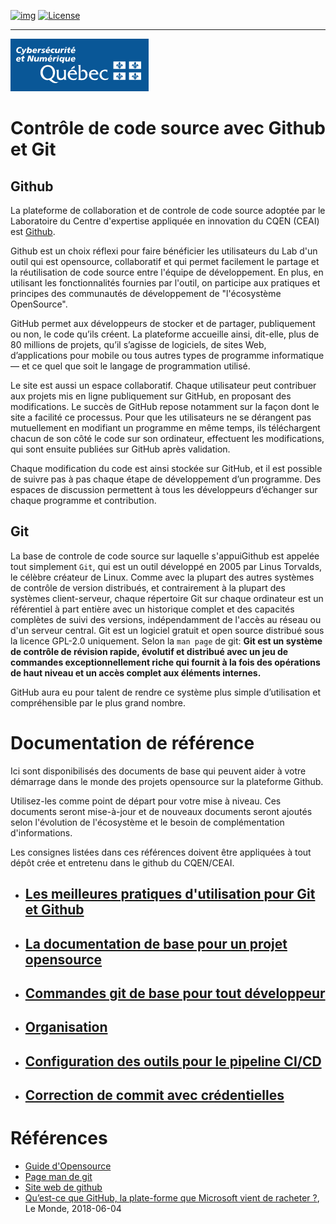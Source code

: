 <!-- ENTETE -->
[![img](https://img.shields.io/badge/Lifecycle-Experimental-339999)](https://www.quebec.ca/gouv/politiques-orientations/vitrine-numeriqc/accompagnement-des-organismes-publics/demarche-conception-services-numeriques)
[![License](https://img.shields.io/badge/Licence-LiLiQ--R-blue)](LICENSE_FR)

---

<div>
    <img src="./images/mcn.png">
</div>
<!-- FIN ENTETE -->

# Contrôle de code source avec Github et Git


## Github
La plateforme de collaboration et de controle de code source adoptée par le Laboratoire du Centre d'expertise appliquée en innovation du CQEN (CEAI) est [Github](https://github.com).

Github est un choix réflexi pour faire bénéficier les utilisateurs du Lab d'un outil qui est opensource, collaboratif et qui permet facilement le partage et la réutilisation de code source entre l'équipe de développement. En plus, en utilisant les fonctionnalités fournies par l'outil, on participe aux pratiques et principes des communautés de développement de "l'écosystème OpenSource".   

GitHub permet aux développeurs de stocker et de partager, publiquement ou non, le code qu’ils créent. La plateforme accueille ainsi, dit-elle, plus de 80 millions de projets, qu’il s’agisse de logiciels, de sites Web, d’applications pour mobile ou tous autres types de programme informatique — et ce quel que soit le langage de programmation utilisé.

Le site est aussi un espace collaboratif. Chaque utilisateur peut contribuer aux projets mis en ligne publiquement sur GitHub, en proposant des modifications. Le succès de GitHub repose notamment sur la façon dont le site a facilité ce processus. Pour que les utilisateurs ne se dérangent pas mutuellement en modifiant un programme en même temps, ils téléchargent chacun de son côté le code sur son ordinateur, effectuent les modifications, qui sont ensuite publiées sur GitHub après validation. 

Chaque modification du code est ainsi stockée sur GitHub, et il est possible de suivre pas à pas chaque étape de développement d’un programme. Des espaces de discussion permettent à tous les développeurs d’échanger sur chaque programme et contribution.

## Git
La base de controle de code source sur laquelle s'appuiGithub est appelée tout simplement `Git`, qui est un outil développé en 2005 par Linus Torvalds, le célèbre créateur de Linux. Comme avec la plupart des autres systèmes de contrôle de version distribués, et contrairement à la plupart des systèmes client-serveur, chaque répertoire Git sur chaque ordinateur est un référentiel à part entière avec un historique complet et des capacités complètes de suivi des versions, indépendamment de l'accès au réseau ou d'un serveur central. Git est un logiciel gratuit et open source distribué sous la licence GPL-2.0 uniquement. Selon la `man page` de git: **Git est un système de contrôle de révision rapide, évolutif et distribué avec un jeu de commandes exceptionnellement riche qui fournit à la fois des opérations de haut niveau et un accès complet aux éléments internes.**

GitHub aura eu pour talent de rendre ce système plus simple d’utilisation et compréhensible par le plus grand nombre.




# Documentation de référence 

Ici sont disponibilisés des documents de base qui peuvent aider à votre démarrage dans le monde des projets opensource sur la plateforme Github. 

Utilisez-les comme point de départ pour votre mise à niveau. Ces documents seront mise-à-jour et de nouveaux documents seront ajoutés selon l'évolution de l'écosystème et le besoin de complémentation d'informations. 

Les consignes listées dans ces références doivent être appliquées à tout dépôt crée et entretenu dans le github du CQEN/CEAI.

* ## [Les meilleures pratiques d'utilisation pour Git et Github](./GithubBestPractices.md) 

* ## [La documentation de base pour un projet opensource](./DocumentationProjetsOpenSource.md)

* ## [Commandes git de base pour tout développeur](./CommandesBase.md)

* ## [Organisation](./Organization.md)

* ## [Configuration des outils pour le pipeline CI/CD](./OutilsCICD.md)
* ## [Correction de commit avec crédentielles](./CorrectionCommit.md)



# Références 

- [Guide d'Opensource](https://opensource.guide/fr/)
- [Page man de git](https://git.github.io/htmldocs/git.html)
- [Site web de github](https://github.com)
- [Qu’est-ce que GitHub, la plate-forme que Microsoft vient de racheter ?](https://www.lemonde.fr/pixels/article/2018/06/04/qu-est-ce-que-github-la-plate-forme-que-microsoft-vient-de-racheter_5309488_4408996.html), Le Monde, 2018-06-04
